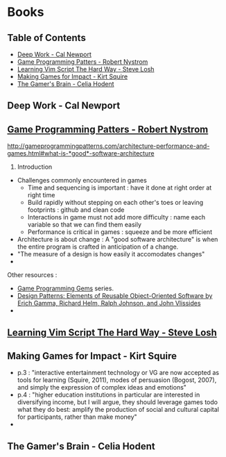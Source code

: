 # Books

## Table of Contents
<!-- vim-markdown-toc GFM -->

* [Deep Work - Cal Newport](#deep-work---cal-newport)
* [Game Programming Patters - Robert Nystrom](#game-programming-patters---robert-nystrom)
* [Learning Vim Script The Hard Way - Steve Losh](#learning-vim-script-the-hard-way---steve-losh)
* [Making Games for Impact - Kirt Squire](#making-games-for-impact---kirt-squire)
* [The Gamer's Brain - Celia Hodent](#the-gamers-brain---celia-hodent)

<!-- vim-markdown-toc -->

## Deep Work - Cal Newport

## [Game Programming Patters - Robert Nystrom](http://gameprogrammingpatterns.com/contents.html?link_credit=KennethRioja)

http://gameprogrammingpatterns.com/architecture-performance-and-games.html#what-is-*good*-software-architecture

1. Introduction

- Challenges commonly encountered in games
    - Time and sequencing is important : have it done at right order at right time
    - Build rapidly without stepping on each other's toes or leaving footprints : github and clean code
    - Interactions in game must not add more difficulty : name each variable so that we can find them easily
    - Performance is critical in games : squeeze and be more efficient
- Architecture is about change : A "good software architecture" is when the entire program is crafted in anticipation of a change.
- "The measure of a design is how easily it accomodates changes"
- 

Other resources :
- [Game Programming Gems](http://www.satori.org/game-programming-gems/?link_credit=KennethRioja) series.
- [Design Patterns: Elements of Reusable Object-Oriented Software by Erich Gamma, Richard Helm, Ralph Johnson, and John Vlissides](https://www.academia.edu/43687858/Design_Patterns_Elements_of_Reusable_Object_Oriented_Software_by_Erich_Gamma_Richard_Helm_Ralph_Johnson_John_Vlissides?link_credit=KennethRioja)
- 

## [Learning Vim Script The Hard Way - Steve Losh](https://learnvimscriptthehardway.stevelosh.com/?link_credit=KennethRioja)

## Making Games for Impact - Kirt Squire

- p.3 : "interactive entertainment technology or VG are now accepted as tools for learning (Squire, 2011), modes of persuasion (Bogost, 2007), and simply the expression of complex ideas and emotions"
- p.4 : "higher education institutions in particular are interested in diversifying income, but I will argue, they should leverage games todo what they do best: amplify the production of social and cultural capital for participants, rather than make money"
- 

## The Gamer's Brain - Celia Hodent
